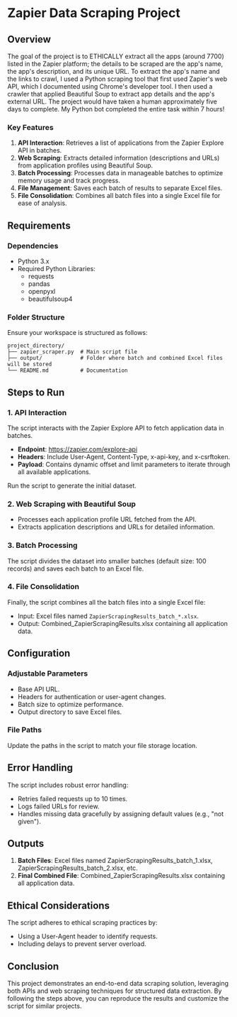 # Zapier Data Scraping Project

## Overview
The goal of the project is to ETHICALLY extract all the apps (around 7700) listed in the Zapier platform; 
the details to be scraped are the app's name, the app's description, and its unique URL.
To extract the app's name and the links to crawl, I used a Python scraping tool that first used Zapier's web API,
which I documented using Chrome's developer tool. I then used a crawler that applied Beautiful Soup to
extract app details and the app's external URL. The project would have taken a human approximately five days to complete. 
My Python bot completed the entire task within 7 hours!

### Key Features
1. **API Interaction**: Retrieves a list of applications from the Zapier Explore API in batches.
2. **Web Scraping**: Extracts detailed information (descriptions and URLs) from application profiles using Beautiful Soup.
3. **Batch Processing**: Processes data in manageable batches to optimize memory usage and track progress.
4. **File Management**: Saves each batch of results to separate Excel files.
5. **File Consolidation**: Combines all batch files into a single Excel file for ease of analysis.

## Requirements
### Dependencies
- Python 3.x
- Required Python Libraries:
  - requests
  - pandas
  - openpyxl
  - beautifulsoup4

### Folder Structure
Ensure your workspace is structured as follows:
```
project_directory/
├── zapier_scraper.py  # Main script file
├── output/            # Folder where batch and combined Excel files will be stored
└── README.md          # Documentation
```

## Steps to Run
### 1. API Interaction
The script interacts with the Zapier Explore API to fetch application data in batches.
- **Endpoint**: https://zapier.com/explore-api
- **Headers**: Include User-Agent, Content-Type, x-api-key, and x-csrftoken.
- **Payload**: Contains dynamic offset and limit parameters to iterate through all available applications.

Run the script to generate the initial dataset.

### 2. Web Scraping with Beautiful Soup
- Processes each application profile URL fetched from the API.
- Extracts application descriptions and URLs for detailed information.

### 3. Batch Processing
The script divides the dataset into smaller batches (default size: 100 records) and saves each batch to an Excel file.

### 4. File Consolidation
Finally, the script combines all the batch files into a single Excel file:
- Input: Excel files named `ZapierScrapingResults_batch_*.xlsx`.
- Output: Combined_ZapierScrapingResults.xlsx containing all application data.

## Configuration
### Adjustable Parameters
- Base API URL.
- Headers for authentication or user-agent changes.
- Batch size to optimize performance.
- Output directory to save Excel files.

### File Paths
Update the paths in the script to match your file storage location.

## Error Handling
The script includes robust error handling:
- Retries failed requests up to 10 times.
- Logs failed URLs for review.
- Handles missing data gracefully by assigning default values (e.g., "not given").

## Outputs
1. **Batch Files**: Excel files named ZapierScrapingResults_batch_1.xlsx, ZapierScrapingResults_batch_2.xlsx, etc.
2. **Final Combined File**: Combined_ZapierScrapingResults.xlsx containing all application data.

## Ethical Considerations
The script adheres to ethical scraping practices by:
- Using a User-Agent header to identify requests.
- Including delays to prevent server overload.

## Conclusion
This project demonstrates an end-to-end data scraping solution, leveraging both APIs and web scraping techniques
for structured data extraction. By following the steps above, you can reproduce the results and customize the script 
for similar projects.


